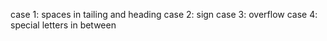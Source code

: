 case 1: spaces in tailing and heading
case 2: sign
case 3: overflow
case 4: special letters in between